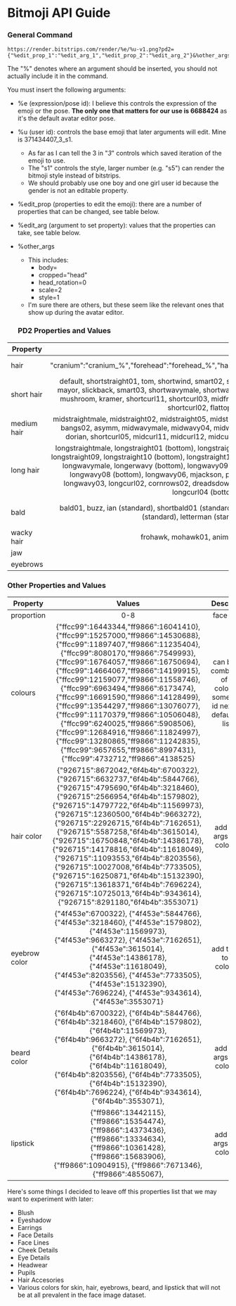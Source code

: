 # Bitmoji API Guide #

### General Command ###

```
https://render.bitstrips.com/render/%e/%u-v1.png?pd2={"%edit_prop_1":"%edit_arg_1","%edit_prop_2":"%edit_arg_2"}&%other_args
```
The "%" denotes where an argument should be inserted, you should not actually include it in the command.

You must insert the following arguments:
* %e (expression/pose id): I believe this controls the expression of the emoji or the pose. **The only one that matters for our use is 6688424** as it's the default avatar editor pose.
* %u (user id): controls the base emoji that later arguments will edit. Mine is 371434407_3_s1.
    * As far as I can tell the 3 in "_3_" controls which saved iteration of the emoji to use.
    * The "s1" controls the style, larger number (e.g. "s5") can render the bitmoji style instead of bitstrips.
    * We should probably use one boy and one girl user id because the gender is not an editable property.
* %edit_prop (properties to edit the emoji): there are a number of properties that can be changed, see table below.
* %edit_arg (argument to set property): values that the properties can take, see table below.
* %other_args
  * This includes:
      * body=
      * cropped="head"
      * head_rotation=0
      * scale=2
      * style=1
  * I'm sure there are others, but these seem like the relevant ones that show up during the avatar editor.
  
  ### PD2 Properties and Values ###
  
| **Property**        | **Values**           | **Description**           |
| ------------- |:-------------:|:-------------:|
| hair | "cranium":"cranium_%","forehead":"forehead_%","hair_back":"hair_back_%","hair_front":"hair_front_%","hairbottom":"hairbottom_%" | this is the general template for hair, below this shows the combinations for these based on hair length/type/style | 
| short hair | default, shortstraight01, tom, shortwind, smart02, smart, shortstraight06, tjg, beckham, conan, elvis, puddy, bowlpart, fauxhawk, mayor, slickback, smart03, shortwavymale, shortwavy01, shortwavy02, sethgreen, midwavy02, gerard, shortmess, shortwavy03, mushroom, kramer, shortcurl11, shortcurl03, midfro01, davek, mcbride, shortcurl07, jerry, shahan, ba, shortcurl06, shortcurl04, shortcurl02, flattop01, flattop02, flattop03, shortcurl, cornrows | includes all styles for straight/wavy/curly in order of general hair template {cranium_%,forehead_standard,hair_back_%,hair_front_%,hairbottom_blank} |
| medium hair | midstraightmale, midstraight02, midstraight05, midstraight01, midstraight04, ashton, midstraight03, longwavy04, skywalker, bob02, bangs02, asymm, midwavymale, midwavy04, midwavy07, midwavy05, midwavy06, midwavy08, midwavy01, pixie, longpart02, dorian, shortcurl05, midcurl11, midcurl12, midcurl09, midcurl14, dreadsdown01, midcurl10, midcurl13, midcurl15, bigfro01 | includes all styles for straight/wavy/curly in order of general hair template {cranium_%,forehead_standard,hair_back_%,hair_front_%,hairbottom_blank} |
| long hair | longstraightmale, longstraight01 (bottom), longstraight02 (bottom), longstraight03 (bottom), longstraight08, longwavy05 (bottom), longstraight09, longstraight10 (bottom), longstraight11, longstraight12 (bottom), ponytail01, ponytail03, hairbun, longwavy (bottom), longwavymale, longerwavy (bottom), longwavy09 (bottom), longcurl05 (bottom), longwavy10 (bottom), longwavy05 (bottom), longwavy08 (bottom), longwavy06, mjackson, ponytail02, ponytail04, longpart, longwavy02, longcurlmale, ozzy (bottom), longwavy03, longcurl02, cornrows02, dreadsdown02 (bottom), dreadspony, dreadsup, kennyg (bottom), longcurl05, curlbun, longcurl04 (bottom), longcurl01 (bottom), beyonce (bottom) | includes all styles for straight/wavy/curly in order of general hair template {cranium_%,forehead_standard,hair_back_%,hair_front_%,hairbottom_blank(unless noted otherwise)} |
| bald | bald01, buzz, ian (standard), shortbald01 (standard), wavybald (standard), george (standard), buzzbald (standard), shortbald02 (standard), letterman (standard), combover01 (standard), wavybald (standard) | includes all styles for straight/wavy/curly in order of general hair template {cranium_%,forehead_% (unless noted as standard),hair_back_%,hair_front_%,hairbottom_blank} |
| wacky hair | frohawk, mohawk01, anime, logan, bjork, spikey, einstein, limphawk, messhawk | includes all styles for straight/wavy/curly in order of general hair template {cranium_%,forehead_standard,hair_back_%,hair_front_%,hairbottom_blank} |
| jaw |  |  |
| eyebrows |  |  |

### Other Properties and Values

| **Property**        | **Values**           | **Description**           |
| ------------- |:-------------:|:-------------:|
| proportion      | 0-8 | face shape |
| colours      | {"ffcc99":16443344,"ff9866":16041410}, {"ffcc99":15257000,"ff9866":14530688}, {"ffcc99":11897407,"ff9866":11235404}, {"ffcc99":8080170,"ff9866":7549993}, {"ffcc99":16764057,"ff9866":16750694}, {"ffcc99":14664067,"ff9866":14199915}, {"ffcc99":12159077,"ff9866":11558746}, {"ffcc99":6963494,"ff9866":6173474}, {"ffcc99":16691590,"ff9866":14128499}, {"ffcc99":13544297,"ff9866":13076077}, {"ffcc99":11170379,"ff9866":10506048}, {"ffcc99":6240025,"ff9866":5908506}, {"ffcc99":12684916,"ff9866":11824997}, {"ffcc99":13280865,"ff9866":11242835}, {"ffcc99":9657655,"ff9866":8997431}, {"ffcc99":4732712,"ff9866":4138525} |   can be any combination of hex colors (w/ some weird id next to it, defaults are listed  |
| hair color | {"926715":8672042,"6f4b4b":6700322}, {"926715":6632737,"6f4b4b":5844766}, {"926715":4795690,"6f4b4b":3218460}, {"926715":2566954,"6f4b4b":1579802}, {"926715":14797722,"6f4b4b":11569973}, {"926715":12360500,"6f4b4b":9663272}, {"926715":22926715,"6f4b4b":7162651}, {"926715":5587258,"6f4b4b":3615014}, {"926715":16750848,"6f4b4b":14386178}, {"926715":14178816,"6f4b4b":11618049}, {"926715":11093553,"6f4b4b":8203556}, {"926715":10027008,"6f4b4b":7733505}, {"926715":16250871,"6f4b4b":15132390}, {"926715":13618371,"6f4b4b":7696224}, {"926715":10725013,"6f4b4b":9343614}, {"926715":8291180,"6f4b4b":3553071}     | add these args to the colour list     |
| eyebrow color |    {"4f453e":6700322}, {"4f453e":5844766}, {"4f453e":3218460}, {"4f453e":1579802}, {"4f453e":11569973}, {"4f453e":9663272}, {"4f453e":7162651}, {"4f453e":3615014}, {"4f453e":14386178}, {"4f453e":11618049}, {"4f453e":8203556}, {"4f453e":7733505}, {"4f453e":15132390}, {"4f453e":7696224}, {"4f453e":9343614}, {"4f453e":3553071}     | add this arg to the colour list       |
| beard color | {"6f4b4b":6700322}, {"6f4b4b":5844766}, {"6f4b4b":3218460}, {"6f4b4b":1579802}, {"6f4b4b":11569973}, {"6f4b4b":9663272}, {"6f4b4b":7162651}, {"6f4b4b":3615014}, {"6f4b4b":14386178}, {"6f4b4b":11618049}, {"6f4b4b":8203556}, {"6f4b4b":7733505}, {"6f4b4b":15132390}, {"6f4b4b":7696224}, {"6f4b4b":9343614}, {"6f4b4b":3553071},  | add these args to the colour list |
| lipstick | {"ff9866":13442115}, {"ff9866":15354474}, {"ff9866":14373436}, {"ff9866":13334634}, {"ff9866":10361428}, {"ff9866":15683906}, {"ff9866":10904915}, {"ff9866":7671346}, {"ff9866":4855067},  | add these args to the colour list |


Here's some things I decided to leave off this properties list that we may want to experiment with later:
* Blush
* Eyeshadow
* Earrings
* Face Details
* Face Lines
* Cheek Details
* Eye Details
* Headwear
* Pupils
* Hair Accesories
* Various colors for skin, hair, eyebrows, beard, and lipstick that will not be at all prevalent in the face image dataset.
